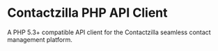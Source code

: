 Contactzilla PHP API Client
=======================

A PHP 5.3+ compatible API client for the Contactzilla seamless contact management platform.
